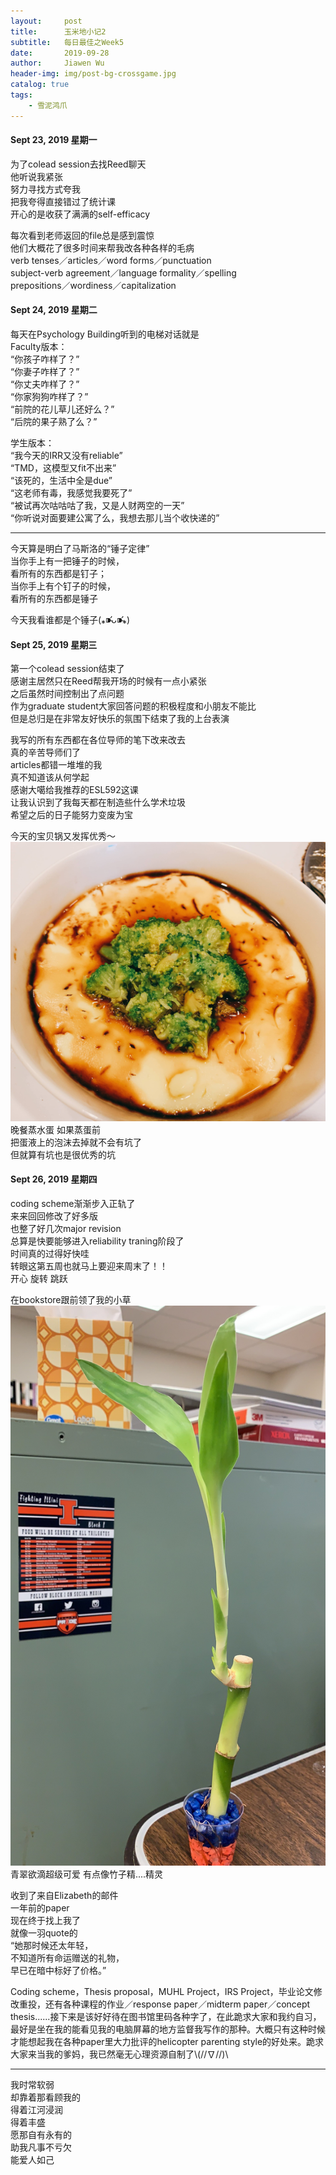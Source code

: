 ```yaml
---
layout:     post
title:      玉米地小记2
subtitle:   每日最佳之Week5
date:       2019-09-28
author:     Jiawen Wu
header-img: img/post-bg-crossgame.jpg
catalog: true
tags:
    - 雪泥鸿爪
---
```

<script type="text/javascript">
// 禁止右键菜单
document.oncontextmenu = function(){ return false; };
// 禁止文字选择
document.onselectstart = function(){ return false; };
// 禁止复制
document.oncopy = function(){ return false; };
// 禁止剪切
document.oncut = function(){ return false; };
// 禁止粘贴
document.onpaste = function(){ return false; };
</script>

#### Sept 23, 2019 星期一

为了colead session去找Reed聊天  
他听说我紧张  
努力寻找方式夸我  
把我夸得直接错过了统计课   
开心的是收获了满满的self-efficacy  

每次看到老师返回的file总是感到震惊  
他们大概花了很多时间来帮我改各种各样的毛病  
verb tenses／articles／word forms／punctuation  
subject-verb agreement／language formality／spelling  
prepositions／wordiness／capitalization  


#### Sept 24, 2019 星期二

每天在Psychology Building听到的电梯对话就是  
Faculty版本：  
“你孩子咋样了？”  
“你妻子咋样了？”  
“你丈夫咋样了？”  
“你家狗狗咋样了？”  
“前院的花儿草儿还好么？”  
“后院的果子熟了么？”  

学生版本：  
“我今天的IRR又没有reliable”  
“TMD，这模型又fit不出来”  
“该死的，生活中全是due”  
“这老师有毒，我感觉我要死了”  
“被试再次咕咕咕了我，又是人财两空的一天”    
“你听说对面要建公寓了么，我想去那儿当个收快递的”

---

今天算是明白了马斯洛的“锤子定律”  
当你手上有一把锤子的时候，  
看所有的东西都是钉子；  
当你手上有个钉子的时候，  
看所有的东西都是锤子  

今天我看谁都是个锤子(⁎⁍̴̛ᴗ⁍̴̛⁎)  

#### Sept 25, 2019 星期三 

第一个colead session结束了  
感谢主居然只在Reed帮我开场的时候有一点小紧张  
之后虽然时间控制出了点问题  
作为graduate student大家回答问题的积极程度和小朋友不能比  
但是总归是在非常友好快乐的氛围下结束了我的上台表演  

我写的所有东西都在各位导师的笔下改来改去  
真的辛苦导师们了  
articles都错一堆堆的我  
真不知道该从何学起  
感谢大噶给我推荐的ESL592这课  
让我认识到了我每天都在制造些什么学术垃圾  
希望之后的日子能努力变废为宝  

今天的宝贝锅又发挥优秀～  
![](https://raw.githubusercontent.com/BrokenCrayons/ImageBase/master/Images/IMG_2794.JPG)
晚餐蒸水蛋 如果蒸蛋前  
把蛋液上的泡沫去掉就不会有坑了  
但就算有坑也是很优秀的坑

#### Sept 26, 2019 星期四 

coding scheme渐渐步入正轨了  
来来回回修改了好多版  
也整了好几次major revision  
总算是快要能够进入reliability traning阶段了  
时间真的过得好快哇  
转眼这第五周也就马上要迎来周末了！！  
开心 旋转 跳跃  

在bookstore跟前领了我的小草  
![](https://raw.githubusercontent.com/BrokenCrayons/ImageBase/master/Images/IMG_2800.JPG)
青翠欲滴超级可爱 有点像竹子精....精灵  

收到了来自Elizabeth的邮件  
一年前的paper  
现在终于找上我了  
就像一羽quote的  
“她那时候还太年轻，  
不知道所有命运赠送的礼物，  
早已在暗中标好了价格。”  

Coding scheme，Thesis proposal，MUHL Project，IRS Project，毕业论文修改重投，还有各种课程的作业／response paper／midterm paper／concept thesis......接下来是该好好待在图书馆里码各种字了，在此跪求大家和我约自习，最好是坐在我的能看见我的电脑屏幕的地方监督我写作的那种。大概只有这种时候才能想起我在各种paper里大力批评的helicopter parenting style的好处来。跪求大家来当我的爹妈，我已然毫无心理资源自制了\\(//∇//)\



---
我时常软弱  
却靠着那看顾我的  
得着江河浸润  
得着丰盛  
愿那自有永有的  
助我凡事不亏欠  
能爱人如己
